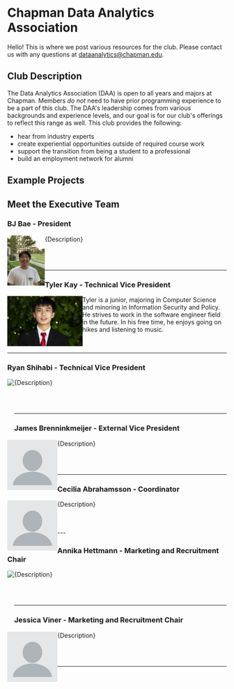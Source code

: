 # Chapman Data Analytics Association

Hello! This is where we post various resources for the club. Please contact us with any questions at dataanalytics@chapman.edu.

## Club Description

The Data Analytics Association (DAA) is open to all years and majors at Chapman. Members _do not_ need to have prior programming experience to be a part of this club. The DAA's leadership comes from various backgrounds and experience levels, and our goal is for our club's offerings to reflect this range as well. This club provides the following:

- hear from industry experts
- create experiential opportunities outside of required course work
- support the transition from being a student to a professional
- build an employment network for alumni

## Example Projects

## Meet the Executive Team

### BJ Bae - President

<img align="left" src="https://github.com/ChapmanDAA/Welcome-Page/blob/master/src/imgs/bj.jpg" height="115">

{Description}

</br>
</br>

---

### Tyler Kay - Technical Vice President

<img align="left" src="https://github.com/ChapmanDAA/Welcome-Page/blob/master/src/imgs/tyler.jpg" height="115">

Tyler is a junior, majoring in Computer Science and minoring in Information Security and Policy. He strives to work in the software engineer field in the future. In his free time, he enjoys going on hikes and listening to music.

</br>

---

### Ryan Shihabi - Technical Vice President

<img align="left" src="https://github.com/ChapmanDAA/Welcome-Page/blob/master/src/imgs/ryan.png" height="115">

{Description}

</br>
</br>

---

### James Brenninkmeijer - External Vice President

<img align="left" src="https://github.com/ChapmanDAA/Welcome-Page/blob/master/src/imgs/avatar.png" height="115">

{Description}

</br>
</br>

---

### Cecilia Abrahamsson - Coordinator

<img align="left" src="https://github.com/ChapmanDAA/Welcome-Page/blob/master/src/imgs/avatar.png" height="115">

{Description}

</br>
<br>
---

### Annika Hettmann - Marketing and Recruitment Chair

<img align="left" src="https://github.com/ChapmanDAA/Welcome-Page/blob/master/src/imgs/annika.jpeg" height="115">

{Description}

</br>
</br>

---

### Jessica Viner - Marketing and Recruitment Chair

<img align="left" src="https://github.com/ChapmanDAA/Welcome-Page/blob/master/src/imgs/avatar.png" height="115">

{Description}

</br>
</br>

---
